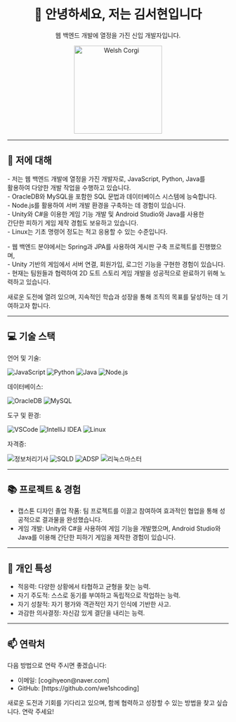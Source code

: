 <h1 align="center">👋 안녕하세요, 저는 김서현입니다</h1>
<p align="center">웹 백엔드 개발에 열정을 가진 신입 개발자입니다.</p>

<p align="center">
  <img src="https://media.giphy.com/media/IOwzBZrp0VIpdXkYDc/giphy.gif?cid=ecf05e477i8uy0jnf0r8w74j42x6epbvpnrqqutt51bygcdr&ep=v1_gifs_search&rid=giphy.gif&ct=g" alt="Welsh Corgi" width="200" />
</p>

<hr>

<h2>🚀 저에 대해</h2>
<p>
- 저는 웹 백엔드 개발에 열정을 가진 개발자로, JavaScript, Python, Java를<br>
  활용하여 다양한 개발 작업을 수행하고 있습니다.<br>
- OracleDB와 MySQL을 포함한 SQL 문법과 데이터베이스 시스템에 능숙합니다.<br>
- Node.js를 활용하여 서버 개발 환경을 구축하는 데 경험이 있습니다.<br>
- Unity와 C#을 이용한 게임 기능 개발 및 Android Studio와 Java를 사용한<br>
  간단한 피하기 게임 제작 경험도 보유하고 있습니다.<br>
- Linux는 기초 명령어 정도는 적고 응용할 수 있는 수준입니다.
</p>
<p>
- 웹 백엔드 분야에서는 Spring과 JPA를 사용하여 게시판 구축 프로젝트를 진행했으며,<br>
- Unity 기반의 게임에서 서버 연결, 회원가입, 로그인 기능을 구현한 경험이 있습니다.<br>
- 현재는 팀원들과 협력하여 2D 도트 스토리 게임 개발을 성공적으로 완료하기 위해 노력하고 있습니다.
</p>
<p>새로운 도전에 열려 있으며, 지속적인 학습과 성장을 통해 조직의 목표를 달성하는 데 기여하고자 합니다.</p>

<hr>

<h2>💻 기술 스택</h2>
<p>언어 및 기술:</p>
<p>
  <img src="https://img.shields.io/badge/JavaScript-F7DF1E?style=flat&logo=javascript&logoColor=20232a" alt="JavaScript" />
  <img src="https://img.shields.io/badge/Python-3670A0?style=flat&logo=python&logoColor=ffdd54" alt="Python" />
  <img src="https://img.shields.io/badge/Java-007396?style=flat&logo=java&logoColor=white" alt="Java" />
  <img src="https://img.shields.io/badge/Node.js-339933?style=flat&logo=node.js&logoColor=white" alt="Node.js" />
</p>

<p>데이터베이스:</p>
<p>
  <img src="https://img.shields.io/badge/OracleDB-F80000?style=flat&logo=oracle&logoColor=white" alt="OracleDB" />
  <img src="https://img.shields.io/badge/MySQL-4479A1?style=flat&logo=mysql&logoColor=white" alt="MySQL" />
</p>

<p>도구 및 환경:</p>
<p>
  <img src="https://img.shields.io/badge/VSCode-007ACC?style=flat&logo=visual-studio-code&logoColor=white" alt="VSCode" />
  <img src="https://img.shields.io/badge/IntelliJ%20IDEA-000000?style=flat&logo=intellij-idea&logoColor=white" alt="IntelliJ IDEA" />
  <img src="https://img.shields.io/badge/Linux-FCC624?style=flat&logo=linux&logoColor=black" alt="Linux" />
</p>

<p>자격증:</p>
<p>
  <img src="https://img.shields.io/badge/정보처리기사-006400?style=flat&logo=certificate&logoColor=white" alt="정보처리기사" />
  <img src="https://img.shields.io/badge/SQLD-005C4D?style=flat&logo=database&logoColor=white" alt="SQLD" />
  <img src="https://img.shields.io/badge/ADSP-FF4F00?style=flat&logo=certification&logoColor=white" alt="ADSP" />
  <img src="https://img.shields.io/badge/리눅스마스터-003C5A?style=flat&logo=linux&logoColor=white" alt="리눅스마스터" />
</p>

<hr>

<h2>📚 프로젝트 & 경험</h2>
<ul>
  <li>캡스톤 디자인 졸업 작품: 팀 프로젝트를 이끌고 참여하여 효과적인 협업을 통해 성공적으로 결과물을 완성했습니다.</li>
  <li>게임 개발: Unity와 C#을 사용하여 게임 기능을 개발했으며, Android Studio와 Java를 이용해 간단한 피하기 게임을 제작한 경험이 있습니다.</li>
</ul>

<hr>

<h2>🧩 개인 특성</h2>
<ul>
  <li>적응력: 다양한 상황에서 타협하고 균형을 찾는 능력.</li>
  <li>자기 주도적: 스스로 동기를 부여하고 독립적으로 작업하는 능력.</li>
  <li>자기 성찰적: 자기 평가와 객관적인 자기 인식에 기반한 사고.</li>
  <li>과감한 의사결정: 자신감 있게 결단을 내리는 능력.</li>
</ul>

<hr>

<h2>📫 연락처</h2>
<p>다음 방법으로 연락 주시면 좋겠습니다:</p>
<ul>
  <li>이메일: [cogihyeon@naver.com]</li>
  <li>GitHub: [https://github.com/we1shcoding]</li>
</ul>

<p>새로운 도전과 기회를 기다리고 있으며, 함께 협력하고 성장할 수 있는 방법을 찾고 싶습니다. 연락 주세요!</p>
